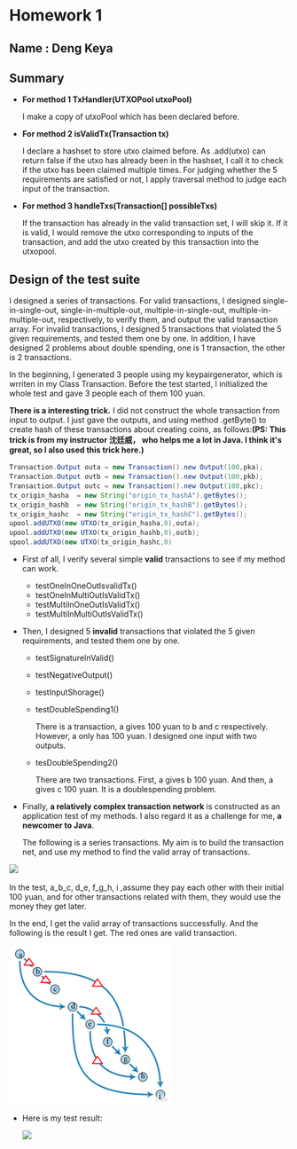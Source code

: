 # Homework 1    

## Name : Deng Keya

## Summary

- **For method 1 TxHandler(UTXOPool utxoPool)**

  I  make a copy of utxoPool which has been declared before.

- **For method 2 isValidTx(Transaction tx)**

  I declare a hashset to store utxo  claimed before. As .add(utxo) can return false if the utxo has already been in the hashset, I call it to check if the utxo has been claimed multiple times. For judging whether the 5 requirements  are satisfied or not, I apply  traversal method to judge each input of the transaction. 

- **For method 3 handleTxs(Transaction[] possibleTxs)**

  If the transaction has already in the valid transaction set, I will skip it. If it is valid, I would remove the utxo corresponding to inputs of the  transaction, and add the utxo created by this transaction into the utxopool.

## Design of the test suite

I designed a series of transactions. For valid transactions, I designed single-in-single-out, single-in-multiple-out, multiple-in-single-out, multiple-in-multiple-out, respectively, to verify them, and output the valid transaction array. For invalid transactions, I designed 5 transactions that violated the 5 given requirements, and tested them one by one. In addition, I have designed 2  problems about double spending, one is 1 transaction, the other is 2 transactions.

In the beginning, I generated 3 people using my keypairgenerator, which is wrriten in my Class Transaction. Before the test started, I initialized the whole test and gave 3 people each of them 100 yuan. 

**There is a interesting trick.** I did not construct the whole transaction from input to output. I just gave the outputs, and using method .getByte() to create hash of these transactions about creating coins, as follows:**(PS: This trick is from my instructor 沈廷威， who helps me a lot in Java. I think it's great, so I also used this trick here.)**

```java
Transaction.Output outa = new Transaction().new Output(100,pka);
Transaction.Output outb = new Transaction().new Output(100,pkb);
Transaction.Output outc = new Transaction().new Output(100,pkc);
tx_origin_hasha  = new String("origin_tx_hashA").getBytes();
tx_origin_hashb  = new String("origin_tx_hashB").getBytes();
tx_origin_hashc  = new String("origin_tx_hashC").getBytes();
upool.addUTXO(new UTXO(tx_origin_hasha,0),outa);
upool.addUTXO(new UTXO(tx_origin_hashb,0),outb);
upool.addUTXO(new UTXO(tx_origin_hashc,0)  
```



- First of all, I verify several simple **valid** transactions to see if my method can work.
  - testOneInOneOutIsvalidTx()
  - testOneInMultiOutIsValidTx()
  - testMultiInOneOutIsValidTx()
  - testMultiInMultiOutIsValidTx()



- Then, I  designed 5 **invalid** transactions that violated the 5 given requirements, and tested them one by one.

  - testSignatureInValid()

  - testNegativeOutput()

  - testInputShorage()

  - testDoubleSpending1()

    There  is  a transaction, a gives 100 yuan to b and c respectively. However, a only has 100 yuan. I designed one input with two outputs.

  - tesDoubleSpending2()

    There are two transactions. First, a gives b 100 yuan. And then, a gives c 100 yuan. It is a doublespending problem.  

    

- Finally, **a relatively complex transaction network** is constructed as an application test of my methods. I also regard it as a challenge for me, **a newcomer to Java**. 

  The following is a series transactions. My aim is to build the transaction net, and use my method to find the valid array of transactions.

![](E:\blockchainhomeworkrepo\微信图片_20190923001437.png)

In the test, a_b_c, d_e, f_g_h, i ,assume they pay each other with their initial 100 yuan, and for other transactions  related with them, they would use the money they get later. 

In the end, I get the valid array of transactions successfully. And the following is the result I get. The red ones are valid transaction.

![](https://github.com/dengkeya/PHBS_BlockChain_2019/blob/master/%E5%BE%AE%E4%BF%A1%E5%9B%BE%E7%89%87_20190923001431.png)

- Here is my test result:

  ![](E:\blockchainhomeworkrepo\微信图片_20190923002050.png)



